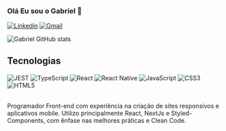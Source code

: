 

### Olá Eu sou o Gabriel 🤚

[![Linkedin](https://img.shields.io/badge/LinkedIn-0077B5?style=for-the-badge&logo=linkedin&logoColor=white)](https://www.linkedin.com/in/gabriel-wojcik/)
[![Gmail](https://img.shields.io/badge/Gmail-D14836?style=for-the-badge&logo=gmail&logoColor=white)](gabrielwojcikv@gmail.com)


![Gabriel GitHub stats](https://github-readme-stats.vercel.app/api?username=GabrielWojcik&show_icons=true&theme=dracula)

## Tecnologias
<div style="display: inline_block">
    <img align="center" alt="JEST" src="https://img.shields.io/badge/Jest-323330?style=for-the-badge&logo=Jest&logoColor=white">
    <img align="center" alt="TypeScript" src="https://img.shields.io/badge/TypeScript-007ACC?style=for-the-badge&logo=typescript&logoColor=white">
    <img align="center" alt="React" src="https://img.shields.io/badge/React-20232A?style=for-the-badge&logo=react&logoColor=61DAFB">
    <img align="center" alt="React Native" src="https://img.shields.io/badge/React_Native-20232A?style=for-the-badge&logo=react&logoColor=61DAFB">
    <img align="center" alt="JavaScript" src="https://img.shields.io/badge/JavaScript-F7DF1E?style=for-the-badge&logo=javascript&logoColor=black">
    <img align="center" alt="CSS3" src="https://img.shields.io/badge/CSS3-1572B6?style=for-the-badge&logo=css3&logoColor=white">
    <img align="center" alt="HTML5" src="https://img.shields.io/badge/HTML5-E34F26?style=for-the-badge&logo=html5&logoColor=white">

</div><br/>

Programador Front-end com experiência na criação de sites responsivos e aplicativos mobile. Utilizo principalmente React, NextJs e Styled-Components, com ênfase nas melhores práticas e Clean Code.

